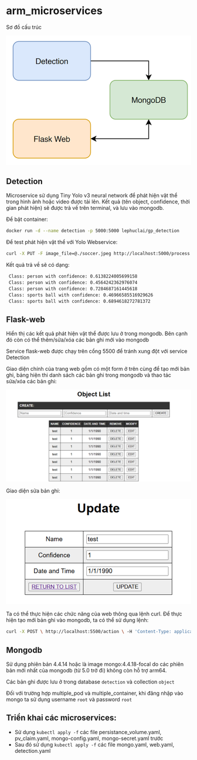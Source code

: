# arm_microservices

Sơ đồ cấu trúc

![Untitled](image/Untitled.png)

## Detection

Microservice sử dụng Tiny Yolo v3 neural network để phát hiện vật thể trong hình ảnh hoặc video được tải lên. Kết quả (tên object, confidence, thời gian phát hiện) sẽ được trả về trên terminal, và lưu vào mongodb.

Để bật container:

```bash
docker run -d --name detection -p 5000:5000 lephuclai/gp_detection
```

Để test phát hiện vật thể với Yolo Webservice:

```bash
curl -X PUT -F image_file=@./soccer.jpeg http://localhost:5000/process
```

Kết quả trả về sẽ có dạng:

```bash
 Class: person with confidence: 0.6138224005699158
 Class: person with confidence: 0.4564242362976074
 Class: person with confidence: 0.7284687161445618
 Class: sports ball with confidence: 0.46966585516929626
 Class: sports ball with confidence: 0.6894618272781372
```

## Flask-web

Hiển thị các kết quả phát hiện vật thể được lưu ở trong mongodb. Bên cạnh đó còn có thể thêm/sửa/xóa các bản ghi mới vào mongodb

Service flask-web được chạy trên cổng 5500 để tránh xung đột với service Detection

Giao diện chính của trang web gồm có một form ở trên cùng để tạo mới bản ghi, bảng hiện thi danh sách các bản ghi trong mongodb và thao tác sửa/xóa các bản ghi:

![Untitled](image/Untitled_1.png)

Giao diện sửa bản ghi:

![Untitled](image/Untitled_2.png)

Ta có thể thực hiện các chức năng của web thông qua lệnh curl. Để thực hiện tạo mới bản ghi vào mongodb, ta có thể sử dụng lệnh:

```bash
curl -X POST \ http://localhost:5500/action \ -H 'Content-Type: application/x-www-form-urlencoded' \ -d 'Name=test&Confidence=1&DateTime=1/1/1990’
```

## Mongodb

Sử dụng phiên bản 4.4.14 hoặc là image mongo:4.4.18-focal do các phiên bản mới nhất của mongodb (từ 5.0 trở đi) không còn hỗ trợ arm64.

Các bản ghi được lưu ở trong database `detection` và collection `object`

Đối với trường hợp multiple_pod và multiple_container, khi đăng nhập vào mongo ta sử dụng username `root` và password `root`

## Triển khai các microservices:

- Sử dụng `kubectl apply -f` các file persistance_volume.yaml, pv_claim.yaml, mongo-config.yaml, mongo-secret.yaml trước
- Sau đó sử dụng `kubectl apply -f` các file mongo.yaml, web.yaml, detection.yaml